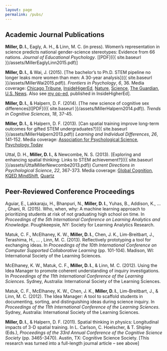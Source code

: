 ```yaml
---
layout: page
permalink: /pubs/
---
```


## Academic Journal Publications

**Miller, D. I.**, Eagly, A. H., & Linn, M. C. (in press). Women’s representation in science predicts national
gender-science stereotypes: Evidence from 66 nations. _Journal of Educational Psychology_. [[PDF]({{ site.baseurl }}/assets/MillerEaglyLinn2015.pdf)]

**Miller, D. I.**, & Wai, J. (2015). [The bachelor’s to Ph.D. STEM pipeline no longer leaks more women than
men: A 30-year analysis]({{ site.baseurl }}/assets/MillerWai2015.pdf)). _Frontiers in Psychology_, _6_, 36. Media coverage: [Chicago Tribune](http://www.chicagotribune.com/bluesky/originals/chi-david-miller-northwestern-women-stem-bsi-20150217-story.html), [InsideHigerEd](https://www.insidehighered.com/news/2015/02/18/research-suggests-pipeline-science-talent-may-leak-men-and-women-same-rate), [Nature](http://www.nature.com/news/us-women-progress-to-phd-at-same-rate-as-men-1.16939), [Science](http://sciencecareers.sciencemag.org/career_magazine/previous_issues/articles/2015_02_24/caredit.a1500052), [The Guardian](http://www.theguardian.com/higher-education-network/2015/feb/19/dont-be-fooled-by-the-closing-gender-gap-in-science-phds), [U.S. News](http://www.usnews.com/news/stem-solutions/articles/2015/02/17/report-no-leaky-pipeline-for-women-in-stem). Also see [my op-ed](https://www.insidehighered.com/views/2015/03/03/essay-calls-ending-leaky-pipeline-metaphor-when-discussing-women-science), published in InsideHigherEd].

**Miller, D. I.**, & Halpern, D. F. (2014). [The new science of cognitive sex differences]([PDF]({{ site.baseurl }}/assets/MillerHalpern2014.pdf)). _Trends in Cognitive Sciences_, _18_, 37-45. 


**Miller, D. I.**, & Halpern, D. F. (2013). [Can spatial training improve long-term outcomes for gifted STEM
undergraduates?]({{ site.baseurl }}/assets/MillerHalpern2013.pdf)) _Learning and Individual Differences_, _26_, 141-152. Media coverage: [Association for Psychological Science](http://www.psychologicalscience.org/index.php/convention/longitudinal-impacts-of-3-d-spatial-training-among-gifted-stem-undergraduates.html), [Psychology Today](https://www.psychologytoday.com/blog/finding-the-next-einstein/201105/is-spatial-intelligence-essential-innovation-and-can-we)

Uttal, D. H., **Miller, D. I.**, & Newcombe, N. S. (2013). [Exploring and enhancing spatial thinking: Links to
STEM achievement?]({{ site.baseurl }}/assets/UttalMillerNewcombe2013.pdf)) _Current Directions in Psychological Science_, _22_, 367-373. Media coverage: [Global Cognition](http://www.globalcognition.org/head-smart/building-spatial-thinking-improves-stem-success/), [KQED MindShift](http://blogs.kqed.org/mindshift/2013/07/why-we-need-to-value-spatial-creativity/), [Quartz](http://qz.com/151131/standardized-tests-discriminate-against-the-next-einsteins-and-teslas/)


## Peer-Reviewed Conference Proceedings

Aguiar, E., Lakkaraju, H., Bhanpuri, N., **Miller, D. I.**, Yuhas, B., Addison, K., … , Ghani, R. (2015). Who,
when, why: A machine learning approach to prioritizing students at risk of not graduating high
school on time. In _Proceedings of the 5th International Conference on Learning Analytics and Knowledge_.
Poughkeepsie, NY: Society for Learning Analytics Research.

Matuk, C. F., McElhaney, K. W., **Miller, D. I.**, Chen, J. K., Lim-Breitbart, J., Terashima, H., … , Linn, M. C.
(2013). Reflectively prototyping a tool for exchanging ideas. In _Proceedings of the 10th International
Conference on Computer Supported Collaborative Learning_ (pp. 101-104). Madison, WI: International
Society of the Learning Sciences.

McElhaney, K. W., Matuk, C. F., **Miller, D. I.**, & Linn, M. C. (2012). Using the Idea Manager to promote
coherent understanding of inquiry investigations. In _Proceedings of the 11th International Conference of
the Learning Sciences_. Sydney, Australia: International Society of the Learning Sciences.

Matuk, C. F., McElhaney, K. W., Chen, J. K., **Miller, D. I.**, Lim-Breitbart, J., & Linn, M. C. (2012). The Idea
Manager: A tool to scaffold students in documenting, sorting, and distinguishing ideas during science
inquiry. In _Proceedings of the 11th International Conference of the Learning Sciences_. Sydney, Australia:
International Society of the Learning Sciences.

**Miller, D. I.**, & Halpern, D. F. (2011). Spatial thinking in physics: Longitudinal impacts of 3-D spatial
training. In L. Carlson, C. Hoelscher, & T. Shipley (Eds.), _Proceedings of the 33rd Annual Conference of
the Cognitive Science Society_ (pp. 3465-3470). Austin, TX: Cognitive Science Society. [This research was
turned into a full-length journal article – see above]
